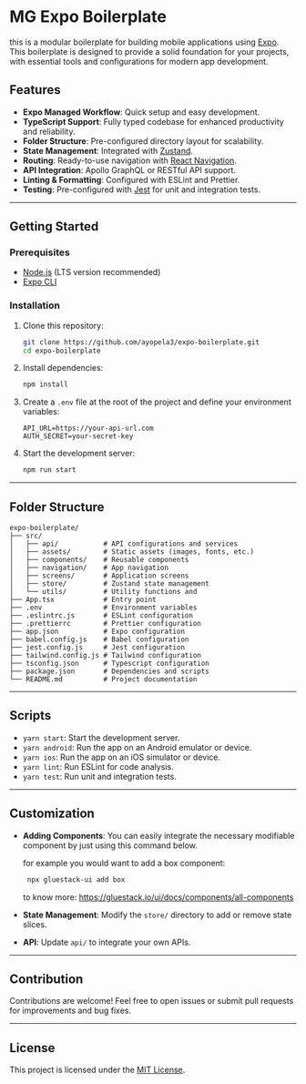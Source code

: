 # MG Expo Boilerplate

this is a modular boilerplate for building mobile applications using [Expo](https://expo.dev/). This boilerplate is designed to provide a solid foundation for your projects, with essential tools and configurations for modern app development.

## Features

- **Expo Managed Workflow**: Quick setup and easy development.
- **TypeScript Support**: Fully typed codebase for enhanced productivity and reliability.
- **Folder Structure**: Pre-configured directory layout for scalability.
- **State Management**: Integrated with [Zustand](https://github.com/pmndrs/zustand).
- **Routing**: Ready-to-use navigation with [React Navigation](https://reactnavigation.org/).
- **API Integration**: Apollo GraphQL or RESTful API support.
- **Linting & Formatting**: Configured with ESLint and Prettier.
- **Testing**: Pre-configured with [Jest](https://jestjs.io/) for unit and integration tests.

---

## Getting Started

### Prerequisites

- [Node.js](https://nodejs.org/) (LTS version recommended)
- [Expo CLI](https://docs.expo.dev/get-started/installation/)

### Installation

1. Clone this repository:

   ```bash
   git clone https://github.com/ayopela3/expo-boilerplate.git
   cd expo-boilerplate
   ```

2. Install dependencies:

   ```bash
   npm install
   ```

3. Create a `.env` file at the root of the project and define your environment variables:

   ```env
   API_URL=https://your-api-url.com
   AUTH_SECRET=your-secret-key
   ```

4. Start the development server:
   ```bash
   npm run start
   ```

---

## Folder Structure

```
expo-boilerplate/
├── src/
│   ├── api/           # API configurations and services
│   ├── assets/        # Static assets (images, fonts, etc.)
│   ├── components/    # Reusable components
│   ├── navigation/    # App navigation
│   ├── screens/       # Application screens
│   ├── store/         # Zustand state management
│   └── utils/         # Utility functions and
├── App.tsx            # Entry point
├── .env               # Environment variables
├── .eslintrc.js       # ESLint configuration
├── .prettierrc        # Prettier configuration
├── app.json           # Expo configuration
├── babel.config.js    # Babel configuration
├── jest.config.js     # Jest configuration
├── tailwind.config.js # Tailwind configuration
├── tsconfig.json      # Typescript configuration
├── package.json       # Dependencies and scripts
└── README.md          # Project documentation
```

---

## Scripts

- `yarn start`: Start the development server.
- `yarn android`: Run the app on an Android emulator or device.
- `yarn ios`: Run the app on an iOS simulator or device.
- `yarn lint`: Run ESLint for code analysis.
- `yarn test`: Run unit and integration tests.

---

## Customization

- **Adding Components**: You can easily integrate the necessary modifiable component by just using this command below.

  for example you would want to add a box component:

  ```bash
   npx gluestack-ui add box
  ```

  to know more: https://gluestack.io/ui/docs/components/all-components

- **State Management**: Modify the `store/` directory to add or remove state slices.

- **API**: Update `api/` to integrate your own APIs.

---

## Contribution

Contributions are welcome! Feel free to open issues or submit pull requests for improvements and bug fixes.

---

## License

This project is licensed under the [MIT License](./LICENSE).
